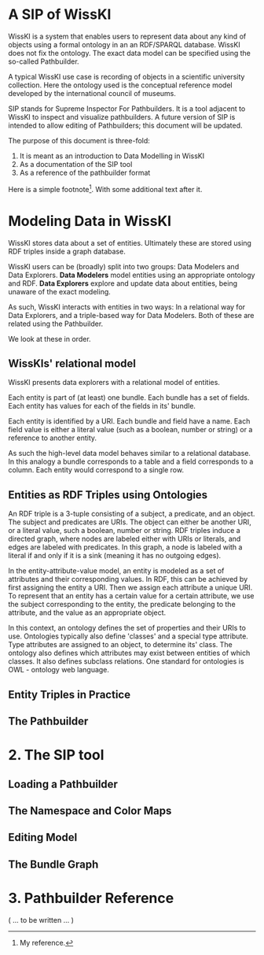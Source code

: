 # A SIP of WissKI

<!-- spellchecker:words SPARQL -->

WissKI is a system that enables users to represent data about any kind of objects using a formal ontology in an an RDF/SPARQL database.
WissKI does not fix the ontology.
The exact data model can be specified using the so-called Pathbuilder.

A typical WissKI use case is recording of objects in a scientific university collection.
Here the ontology used is the conceptual reference model developed by the international council of museums.

SIP stands for Supreme Inspector For Pathbuilders.
It is a tool adjacent to WissKI to inspect and visualize pathbuilders.
A future version of SIP is intended to allow editing of Pathbuilders; this document will be updated.

The purpose of this document is three-fold:

1. It is meant as an introduction to Data Modelling in WissKI
2. As a documentation of the SIP tool
3. As a reference of the pathbuilder format

Here is a simple footnote[^1]. With some additional text after it.

[^1]: My reference.

# Modeling Data in WissKI

WissKI stores data about a set of entities.
Ultimately these are stored using RDF triples inside a graph database.

WissKI users can be (broadly) split into two groups: Data Modelers and Data Explorers.
**Data Modelers** model entities using an appropriate ontology and RDF.
**Data Explorers** explore and update data about entities, being unaware of the exact modeling.

As such, WissKI interacts with entities in two ways:
In a relational way for Data Explorers, and a triple-based way for Data Modelers.
Both of these are related using the Pathbuilder.

We look at these in order.

## WissKIs' relational model

WissKI presents data explorers with a relational model of entities.

Each entity is part of (at least) one bundle.
Each bundle has a set of fields.
Each entity has values for each of the fields in its' bundle.

Each entity is identified by a URI.
Each bundle and field have a name.
Each field value is either a literal value (such as a boolean, number or string) or a reference to another entity.

As such the high-level data model behaves similar to a relational database.
In this analogy a bundle corresponds to a table and a field corresponds to a column.
Each entity would correspond to a single row.

## Entities as RDF Triples using Ontologies 

An RDF triple is a 3-tuple consisting of a subject, a predicate, and an object.
The subject and predicates are URIs.
The object can either be another URI, or a literal value, such a boolean, number or string.
RDF triples induce a directed graph, where nodes are labeled either with URIs or literals, and edges are labeled with predicates.
In this graph, a node is labeled with a literal if and only if it is a sink (meaning it has no outgoing edges). 

In the entity-attribute-value model, an entity is modeled as a set of attributes and their corresponding values.
In RDF, this can be achieved by first assigning the entity a URI.
Then we assign each attribute a unique URI.
To represent that an entity has a certain value for a certain attribute, we use the subject corresponding to the entity, the predicate belonging to the attribute, and the value as an appropriate object.

In this context, an ontology defines the set of properties and their URIs to use.
Ontologies typically also define 'classes' and a special type attribute.
Type attributes are assigned to an object, to determine its' class.
The ontology also defines which attributes may exist between entities of which classes.
It also defines subclass relations.
One standard for ontologies is OWL - ontology web language.

## Entity Triples in Practice

## The Pathbuilder

# 2. The SIP tool

## Loading a Pathbuilder

## The Namespace and Color Maps

## Editing Model

## The Bundle Graph

# 3. Pathbuilder Reference

( ... to be written ... )


[^2]: An object may technically be part of more than one bundle.
We skip this here and will investigate it later.